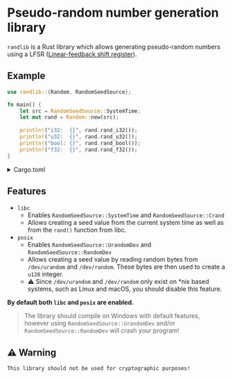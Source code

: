 # Pseudo-random number generation library
`randlib` is a Rust library which allows generating pseudo-random numbers using a LFSR ([Linear-feedback shift register](https://en.wikipedia.org/wiki/Linear-feedback_shift_register)).

## Example
```rust
use randlib::{Random, RandomSeedSource};

fn main() {
    let src = RandomSeedSource::SystemTime;
    let mut rand = Random::new(src);
    
    println!("i32:  {}", rand.rand_i32());
    println!("u32:  {}", rand.rand_u32());
    println!("bool: {}", rand.rand_bool());
    println!("f32:  {}", rand.rand_f32());
}
```
<details>
  <summary>Cargo.toml</summary>

  ```toml
  [dependencies]
  randlib = { git = "..." }
  ```
</details>

## Features
- `libc`
    - Enables `RandomSeedSource::SystemTime` and `RandomSeedSource::Crand`
    - Allows creating a seed value from the current system time as well as from the `rand()` function from libc.
- `posix`
    - Enables `RandomSeedSource::UrandomDev` and `RandomSeedSource::RandomDev`
    - Allows creating a seed value by reading random bytes from `/dev/urandom` and `/dev/random`. These bytes are then used to create a `u128` integer.
    - ⚠️ Since `/dev/urandom` and `/dev/random` only exist on *nix based systems, such as Linux and macOS, you should disable this feature.

__By default both `libc` and `posix` are enabled.__
> The library should compile on Windows with default features, however using `RandomSeedSource::UrandomDev` and/or `RandomSeedSource::RandomDev` will crash your program!

## ⚠️ Warning
```
This library should not be used for cryptographic purposes!
```